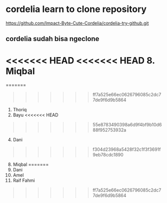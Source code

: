 # cordelia learn to clone repository

https://github.com/Impact-Byte-Cute-Cordelia/cordelia-try-github.git

## cordelia sudah bisa ngeclone

<<<<<<< HEAD
<<<<<<< HEAD
8. Miqbal
=======

=======
>>>>>>> ff7a525e66ec0626796085c2dc77de9f6d9b5864
1. Thoriq
2. Bayu
<<<<<<< HEAD
>>>>>>> 55e8783490398a6d9f4bf9b10d688f952753932a

4. Dani
>>>>>>> f304d23968a5428f32c1f3f3691f9eb78cdc1890

8. Miqbal
=======
4. Dani
5. Amel
7. Raif Fahmi
>>>>>>> ff7a525e66ec0626796085c2dc77de9f6d9b5864
